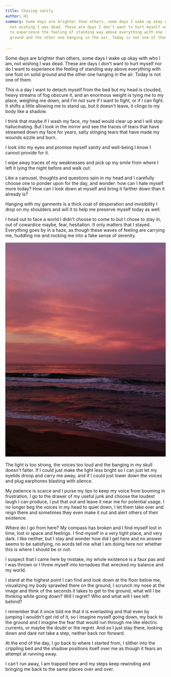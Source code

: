```yaml
---
title: Chasing sanity
author: H1
summary: Some days are brighter than others, some days I wake up okay with who I am,
  not wishing I was dead. These are days I don't want to hurt myself nor do I want
  to experience the feeling of standing way above everything with one foot on solid
  ground and the other one hanging in the air. Today is not one of them.

---
```

Some days are brighter than others, some days I wake up okay with who I am, not wishing I was dead. These are days I don't want to hurt myself nor do I want to experience the feeling of standing way above everything with one foot on solid ground and the other one hanging in the air. Today is not one of them.

This is a day I want to detach myself from the bed but my head is clouded, heavy streams of fog obscure it, and an enormous weight is tying me to my place, weighing me down, and I'm not sure if I want to fight, or if I can fight. It shifts a little allowing me to stand up, but it doesn't leave, it clings to my body like a shadow.

I think that maybe if I wash my face, my head would clear up and I will stop hallucinating. But I look in the mirror and see the traces of tears that have streamed down my face for years, salty stinging tears that have made my wounds sizzle and burn.

I look into my eyes and promise myself sanity and well-being I know I cannot provide for it.

I wipe away traces of my weaknesses and pick up my smile from where I left it lying the night before and walk out.

Like a carousel, thoughts and questions spin in my head and I carefully choose one to ponder upon for the day, and wonder: how can I hate myself more today? How can I look down at myself and bring it farther down than it already is?

Hanging with my garments is a thick coat of desperation and invisibility I drop on my shoulders and will it to help me preserve myself today as well.

I head out to face a world I didn't choose to come to but I chose to stay in, out of cowardice maybe, fear, hesitation. It only matters that I stayed. Everything goes by in a haze, as though these waves of feeling are carrying me, huddling me and rocking me into a fake sense of serenity.

![](/uploads/IMG-20191114-WA0045.jpg)

The light is too strong, the voices too loud and the banging in my skull doesn't falter. If I could just make the light less bright so I can just let my eyelids droop and carry me away, and if I could just lower down the voices and plug earphones blasting with silence.

My patience is scarce and I purse my lips to keep my voice from booming in frustration, I go to the drawer of my useful junk and choose the loudest laugh I can produce, I put that out and leave it near me for potential usage. I no longer beg the voices in my head to quiet down, I let them take over and reign there and sometimes they even make it out and alert others of their existence.

Where do I go from here? My compass has broken and I find myself lost in time, lost in space and feelings. I find myself in a very tight place, and very dark. I like neither, but I stay and wonder how did I get here and no answer seems to be satisfying, no words tell me what I am doing here nor whether this is where I should be or not.

I suspect that I came here by mistake, my whole existence is a faux pas and I was thrown or I threw myself into tornadoes that wrecked my balance and my world.

I stand at the highest point I can find and look down at the floor below me, visualizing my body sprawled there on the ground, I scrunch my nose at the image and think of the seconds it takes to get to the ground, what will I be thinking while going down? Will I regret? Who and what will I see left behind? 

I remember that it once told me that it is everlasting and that even by jumping I wouldn't get rid of it, so I imagine myself going down, my back to the ground and I imagine the fear that would run through me like electric currents, or maybe the doubt or the regret. And so I just stay there, looking down and dare not take a step, neither back nor forward.

At the end of the day, I go back to where I started from, I slither into the crippling bed and the shadow positions itself over me as though it fears an attempt at running away. 

I can't run away, I am trapped here and my steps keep rewinding and bringing me back to the same places over and over. 